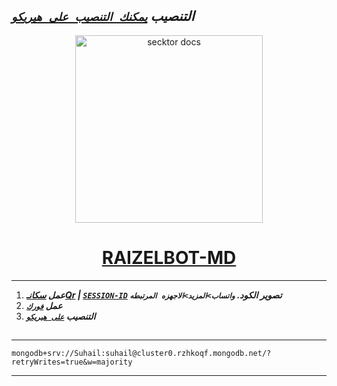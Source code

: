   ## ***التنصيب [`يمكنك التنصيب على هيريكو`]( https://dashboard.heroku.com/new?template=https://github.com/Raizel-2023/Raizel_v3)***

  

 
  <p align="center">  
  <a href="https://telegra.ph/file/eab1513c262f8b276a2c5.jpg">
    <img alt="secktor docs" height="300" src="https://telegra.ph/file/eab1513c262f8b276a2c5.jpg">
    <h1 align="center"> RAIZELBOT-MD </h1>
  </a>
 

---
1. ***عمل [سكانـQr](https://replit.com/@SuhailTechInfo/Secktor-Md?v=1) | [`SESSION-ID`](https://secktoruserbot.onrender.com/) تصوير الكود. `واتساب>المزيد>الاجهزه المرتبطه`***
2.  ***عمل [`فورك`](https://github.com/Raizel-2023/Raizel_v3/fork)***
3.  ***التنصيب [`على هيريكو`]( https://dashboard.heroku.com/new?template=https://github.com/Raizel-2023/Raizel-md)***
##



---
```
mongodb+srv://Suhail:suhail@cluster0.rzhkoqf.mongodb.net/?retryWrites=true&w=majority
```
---

